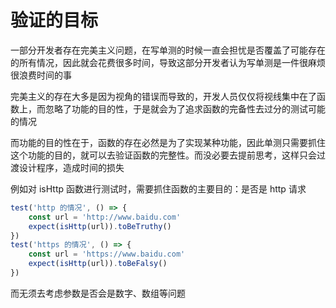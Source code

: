 # 验证的目标

一部分开发者存在完美主义问题，在写单测的时候一直会担忧是否覆盖了可能存在的所有情况，因此就会花费很多时间，导致这部分开发者认为写单测是一件很麻烦很浪费时间的事

完美主义的存在大多是因为视角的错误而导致的，开发人员仅仅将视线集中在了函数上，而忽略了功能的目的性，于是就会为了追求函数的完备性去过分的测试可能的情况  

而功能的目的性在于，函数的存在必然是为了实现某种功能，因此单测只需要抓住这个功能的目的，就可以去验证函数的完整性。而没必要去提前思考，这样只会过渡设计程序，造成时间的损失

例如对 isHttp 函数进行测试时，需要抓住函数的主要目的：是否是 http 请求

```ts
test('http 的情况', () => {
    const url = 'http://www.baidu.com'
    expect(isHttp(url)).toBeTruthy()
})
test('https 的情况', () => {
    const url = 'https://www.baidu.com'
    expect(isHttp(url)).toBeFalsy()
})
```

而无须去考虑参数是否会是数字、数组等问题
